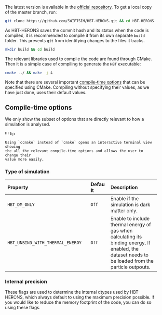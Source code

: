 The latest version is available in the [official repository](https://github.com/SWIFTSIM/HBT-HERONS). 
To get a local copy of the master branch, run:

```bash 
git clone https://github.com/SWIFTSIM/HBT-HERONS.git && cd HBT-HERONS
```

As HBT-HERONS saves the commit hash and its status when the code is compiled, it is 
recommended to compile it from its own separate `build` folder. This prevents `git` 
from identifying changes to the files it tracks.
```bash 
mkdir build && cd build 
```

The relevant libraries used to compile the code are found through CMake. Then it is a simple case of compiling to generate the `HBT` executable:

```bash 
cmake ../ && make -j 4
```

Note that there are several important [compile-time options](#compile-time-flags) that can be specified using CMake. Compiling
without specifying their values, as we have just done, uses their default values.


## Compile-time options

We only show the subset of options that are directly relevant to how a simulation
is analysed.

!!! tip

    Using `ccmake` instead of `cmake` opens an interactive terminal view showing
    the all the relevant compile-time options and allows the user to change their
    value more easily. 

### Type of simulation

| <div style="width:260px">Property</div> | <div style="width:50px">Default</div>       | <div style="width:100px">Description</div>       |
| :-------------------------------------- | :-----------------------------------------------  | :----------------------------------------------- |
| `HBT_DM_ONLY`                    | `Off`| Enable if the simulation is dark matter only.                   |
| `HBT_UNBIND_WITH_THERMAL_ENERGY` | `Off`| Enable to include thermal energy of gas when calculating its binding energy. If enabled, the dataset needs to be loaded from the particle outpouts. |


### Internal precision

These flags are used to determine the internal dtypes used by HBT-HERONS, which always
default to using the maximum precision possible. If you would like to reduce the memory footprint
of the code, you can do so using these flags.

